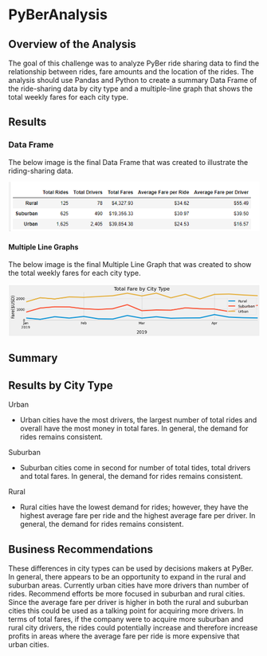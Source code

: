 # PyBerAnalysis
## Overview of the Analysis
The goal of this challenge was to analyze PyBer ride sharing data to find the relationship between rides, fare amounts and the location of the rides. The analysis should use Pandas and Python to create a summary Data Frame of the ride-sharing data by city type and a multiple-line graph that shows the total weekly fares for each city type. 
## Results
### Data Frame
The below image is the final Data Frame that was created to illustrate the riding-sharing data. 

![df_chart](analysis/PyBer_df.PNG)

#### Multiple Line Graphs
The below image is the final Multiple Line Graph that was created to show the total weekly fares for each city type. 

![line_chart](analysis/PyBer.png)

## Summary 
## Results by City Type
Urban 
  - Urban cities have the most drivers, the largest number of total rides and overall have the most money in total fares. In general, the demand for rides remains consistent. 

Suburban
  - Suburban cities come in second for number of total tides, total drivers and total fares. In general, the demand for rides remains consistent.

Rural
   - Rural cities have the lowest demand for rides; however, they have the highest average fare per ride and the highest average fare per driver. In general, the demand for rides remains consistent.

## Business Recommendations 
These differences in city types can be used by decisions makers at PyBer.  In general, there appears to be an opportunity to expand in the rural and suburban areas. Currently urban cities have more drivers than number of rides. Recommend efforts be more focused in suburban and rural cities. Since the average fare per driver is higher in both the rural and suburban cities this could be used as a talking point for acquiring more drivers. In terms of total fares, if the company were to acquire more suburban and rural city drivers, the rides could potentially increase and therefore increase profits in areas where the average fare per ride is more expensive that urban cities.


